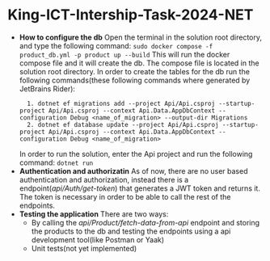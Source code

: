 # King-ICT-Intership-Task-2024-NET

- **How to configure the db**
  Open the terminal in the solution root directory, and type the following command:
  `sudo docker compose -f product_db.yml -p product up --build`
  This will run the docker compose file and it will create the db. The compose file is located in the solution root directory.
  In order to create the tables for the db run the following commands(these following commands where generated by JetBrains Rider):
  ```
    1. dotnet ef migrations add --project Api/Api.csproj --startup-project Api/Api.csproj --context Api.Data.AppDbContext --configuration Debug <name_of_migration> --output-dir Migrations
    2. dotnet ef database update --project Api/Api.csproj --startup-project Api/Api.csproj --context Api.Data.AppDbContext --configuration Debug <name_of_migration>
  ```
  In order to run the solution, enter the Api project and run the following command:
  `dotnet run`
- **Authentication and authorizatin**
  As of now, there are no user based authentication and authorization, instead there is a endpoint(*api/Auth/get-token*) that generates a JWT token and returns it. The token is necessary in order to be able to call the rest of the endpoints.
- **Testing the application**
  There are two ways:
   - By calling the *api/Product/fetch-data-from-api* endpoint and storing the products to the db and testing the endpoints using a api development tool(like Postman or Yaak)
   - Unit tests(not yet implemented)